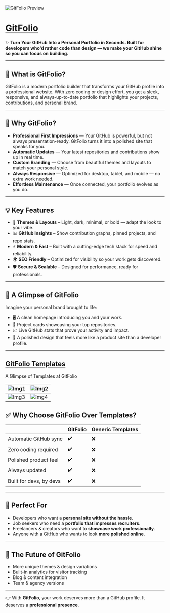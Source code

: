 ![GitFolio Preview](https://gitfolio.in/assets/og.png)

# [GitFolio](https://www.gitfolio.in)

✨ **Turn Your GitHub Into a Personal Portfolio in Seconds. Built for developers who'd rather code than design — we make your GitHub shine so you can focus on building.**

---

## 🚀 What is GitFolio?

GitFolio is a modern portfolio builder that transforms your GitHub profile into a professional website. With zero coding or design effort, you get a sleek, responsive, and always-up-to-date portfolio that highlights your projects, contributions, and personal brand.

---

## 🎯 Why GitFolio?

- **Professional First Impressions** — Your GitHub is powerful, but not always presentation-ready. GitFolio turns it into a polished site that speaks for you.
- **Automatic Updates** — Your latest repositories and contributions show up in real time.
- **Custom Branding** — Choose from beautiful themes and layouts to match your personal style.
- **Always Responsive** — Optimized for desktop, tablet, and mobile — no extra work needed.
- **Effortless Maintenance** — Once connected, your portfolio evolves as you do.

---

## 💡 Key Features

- 🎨 **Themes & Layouts** – Light, dark, minimal, or bold — adapt the look to your vibe.
- 📊 **GitHub Insights** – Show contribution graphs, pinned projects, and repo stats.
- ⚡ **Modern & Fast** – Built with a cutting-edge tech stack for speed and reliability.
- 🌍 **SEO Friendly** – Optimized for visibility so your work gets discovered.
- 🛡️ **Secure & Scalable** – Designed for performance, ready for professionals.

---

## 📸 A Glimpse of GitFolio

Imagine your personal brand brought to life:

- 🖥️ A clean homepage introducing you and your work.
- 📂 Project cards showcasing your top repositories.
- 📈 Live GitHub stats that prove your activity and impact.
- 🎨 A polished design that feels more like a product site than a developer profile.

---

## [GitFolio Templates](https://portfolio.gitfolio.in)

A Glimpse of Templates at GitFolio

| ![Img1](https://pub-7e33da773f24477fad91084ffacf40cb.r2.dev/templates/DevPro/preview/desktop-dark.png) | ![Img2](https://pub-7e33da773f24477fad91084ffacf40cb.r2.dev/templates/Black%20%26%20White/preview/desktop-dark.png) |
| ------------------------------------- | -------------------------------------------------- |
| ![Img3](https://pub-7e33da773f24477fad91084ffacf40cb.r2.dev/templates/Persona/preview/desktop-dark.png) | ![Img4](https://pub-7e33da773f24477fad91084ffacf40cb.r2.dev/templates/Clean%20Slate/preview/desktop-light.png)       |

## ✅ Why Choose GitFolio Over Templates?

|                         | **GitFolio** | Generic Templates |
| ----------------------- | ------------ | ----------------- |
| Automatic GitHub sync   | ✔️           | ❌                |
| Zero coding required    | ✔️           | ❌                |
| Polished product feel   | ✔️           | ❌                |
| Always updated          | ✔️           | ❌                |
| Built for devs, by devs | ✔️           | ❌                |

---

## 🌟 Perfect For

- Developers who want a **personal site without the hassle**.
- Job seekers who need a **portfolio that impresses recruiters**.
- Freelancers & creators who want to **showcase work professionally**.
- Anyone with a GitHub who wants to look **more polished online**.

---

## 🏁 The Future of GitFolio

- More unique themes & design variations
- Built-in analytics for visitor tracking
- Blog & content integration
- Team & agency versions

---

👉 With **GitFolio**, your work deserves more than a GitHub profile. It deserves a **professional presence**.
